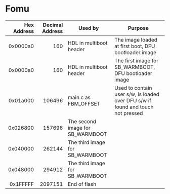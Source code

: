 # Fomu

|  Hex Address | Decimal Address  | Used by  |  Purpose |
|---:|---:|---|---|
| 0x0000a0 | 160 | HDL in multiboot header |  The image loaded at first boot, DFU bootloader image |
| 0x0000a0 | 160 | HDL in multiboot header |  The first image for SB_WARMBOOT, DFU bootloader image |
| 0x01a000 | 106496 | main.c as FBM_OFFSET  | Used to contain user s/w, is loaded over DFU s/w if found and touch not pressed |
| 0x026800 | 157696  |  The second image for SB_WARMBOOT |
| 0x040000 | 262144  |  The third image for SB_WARMBOOT |
| 0x048000 | 294912  |  The third image for SB_WARMBOOT |
| 0x1FFFFF | 2097151 | End of flash |
